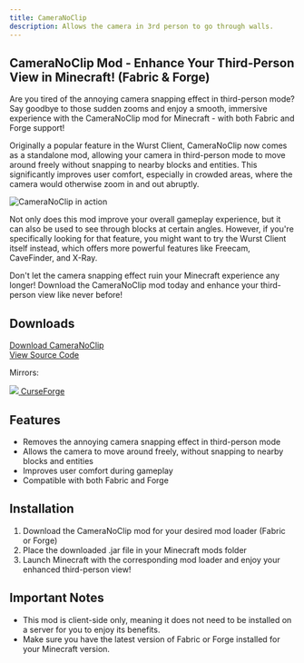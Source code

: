 ```yaml
---
title: CameraNoClip
description: Allows the camera in 3rd person to go through walls.
---
```

## CameraNoClip Mod - Enhance Your Third-Person View in Minecraft! (Fabric & Forge)

Are you tired of the annoying camera snapping effect in third-person mode? Say goodbye to those sudden zooms and enjoy a smooth, immersive experience with the CameraNoClip mod for Minecraft - with both Fabric and Forge support!

Originally a popular feature in the Wurst Client, CameraNoClip now comes as a standalone mod, allowing your camera in third-person mode to move around freely without snapping to nearby blocks and entities. This significantly improves user comfort, especially in crowded areas, where the camera would otherwise zoom in and out abruptly.

![CameraNoClip in action](https://images.wurstclient.net/_media/update/cameranoclip/cameranoclip_1.0_540p.webp)

Not only does this mod improve your overall gameplay experience, but it can also be used to see through blocks at certain angles. However, if you're specifically looking for that feature, you might want to try the Wurst Client itself instead, which offers more powerful features like Freecam, CaveFinder, and X-Ray.

Don't let the camera snapping effect ruin your Minecraft experience any longer! Download the CameraNoClip mod today and enhance your third-person view like never before!

## Downloads
<p>
    <a class="command-button primary shadow" href="download/" style="padding-top: 1rem;padding-bottom: 1rem;">
        <span class="icon mif-download2"></span>
        Download CameraNoClip
    </a>
    <br class="no-pc">
    <a class="command-button shadow bg-green bg-hover-emerald bd-green fg-white" href="https://github.com/Wurst-Imperium/CameraNoClip" style="padding-top: 1rem;padding-bottom: 1rem;">
        <span class="icon mif-lamp"></span>
        View Source Code
    </a>
</p>
<p>Mirrors:</p>
<p>
  <a class="button curseforge" href="https://www.curseforge.com/minecraft/mc-mods/cameranoclip" rel="nofollow" target="_blank">
    <img src="https://images.wurstclient.net/_media/icon/curseforge_white.svg" class="icon">
    CurseForge
  </a>
  <!-- <a class="button modrinth" href="https://modrinth.com/mod/cameranoclip" rel="nofollow" target="_blank">
    <img src="https://images.wurstclient.net/_media/icon/modrinth_white.svg" class="icon">
    Modrinth
  </a> -->
</p>

## Features
- Removes the annoying camera snapping effect in third-person mode
- Allows the camera to move around freely, without snapping to nearby blocks and entities
- Improves user comfort during gameplay
- Compatible with both Fabric and Forge

## Installation
1. Download the CameraNoClip mod for your desired mod loader (Fabric or Forge)
2. Place the downloaded .jar file in your Minecraft mods folder
3. Launch Minecraft with the corresponding mod loader and enjoy your enhanced third-person view!

## Important Notes
- This mod is client-side only, meaning it does not need to be installed on a server for you to enjoy its benefits.
- Make sure you have the latest version of Fabric or Forge installed for your Minecraft version.